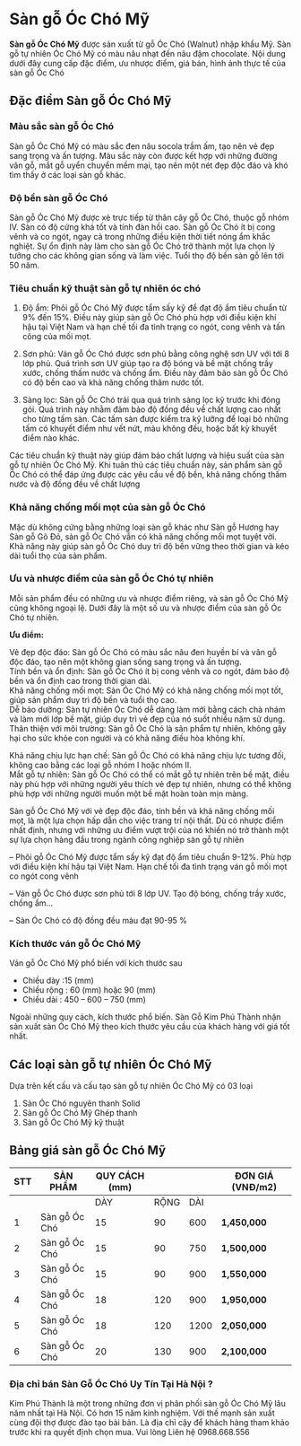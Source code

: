 # Sàn gỗ Óc Chó Mỹ

**Sàn gỗ Óc Chó Mỹ** được sản xuất từ gỗ Óc Chó (Walnut) nhập khẩu Mỹ. Sàn gỗ tự nhiên Óc Chó Mỹ có màu nâu nhạt đến nâu đậm chocolate. Nội dung dưới đây cung cấp đặc điểm, ưu nhược điểm, giá bán, hình ảnh thực tế của sàn gỗ Óc Chó

## Đặc điểm Sàn gỗ Óc Chó Mỹ

### Màu sắc sàn gỗ Óc Chó

Sàn gỗ Óc Chó Mỹ có màu sắc đen nâu socola trầm ấm, tạo nên vẻ đẹp sang trọng và ấn tượng. Màu sắc này còn được kết hợp với những đường vân gỗ, mắt gỗ uyển chuyển mềm mại, tạo nên một nét đẹp độc đáo và khó tìm thấy ở các loại sàn gỗ khác.

### Độ bền sàn gỗ Óc Chó

Sàn gỗ Óc Chó Mỹ được xẻ trực tiếp từ thân cây gỗ Óc Chó, thuộc gỗ nhóm IV. Sàn có độ cứng khá tốt và tính đàn hồi cao. Sàn gỗ Óc Chó ít bị cong vênh và co ngót, ngay cả trong những điều kiện thời tiết nóng ẩm khắc nghiệt. Sự ổn định này làm cho sàn gỗ Óc Chó trở thành một lựa chọn lý tưởng cho các không gian sống và làm việc. Tuổi thọ độ bền sàn gỗ lên tới 50 năm.

### Tiêu chuẩn kỹ thuật sàn gỗ tự nhiên óc chó

1. Độ ẩm: Phôi gỗ Óc Chó Mỹ được tẩm sấy kỹ để đạt độ ẩm tiêu chuẩn từ 9% đến 15%. Điều này giúp sàn gỗ Óc Chó phù hợp với điều kiện khí hậu tại Việt Nam và hạn chế tối đa tình trạng co ngót, cong vênh và tấn công của mối mọt.

2. Sơn phủ: Ván gỗ Óc Chó được sơn phủ bằng công nghệ sơn UV với tới 8 lớp phủ. Quá trình sơn UV giúp tạo ra độ bóng và bề mặt chống trầy xước, chống thấm nước và chống ẩm. Điều này đảm bảo sàn gỗ Óc Chó có độ bền cao và khả năng chống thâm nước tốt.

3. Sàng lọc: Sàn gỗ Óc Chó trải qua quá trình sàng lọc kỹ trước khi đóng gói. Quá trình này nhằm đảm bảo độ đồng đều về chất lượng cao nhất cho từng tấm sàn. Các tấm sàn được kiểm tra kỹ lưỡng để loại bỏ những tấm có khuyết điểm như vết nứt, màu không đều, hoặc bất kỳ khuyết điểm nào khác.

Các tiêu chuẩn kỹ thuật này giúp đảm bảo chất lượng và hiệu suất của sàn gỗ tự nhiên Óc Chó Mỹ. Khi tuân thủ các tiêu chuẩn này, sản phẩm sàn gỗ Óc Chó có thể đáp ứng được các yêu cầu về độ bền, khả năng chống thấm nước và độ đồng đều về chất lượng

### Khả năng chống mối mọt của sàn gỗ Óc Chó

Mặc dù không cứng bằng những loại sàn gỗ khác như Sàn gỗ Hương hay Sàn gỗ Gõ Đỏ, sàn gỗ Óc Chó vẫn có khả năng chống mối mọt tuyệt vời. Khả năng này giúp sàn gỗ Óc Chó duy trì độ bền vững theo thời gian và kéo dài tuổi thọ của sản phẩm.

### Ưu và nhược điểm của sàn gỗ Óc Chó tự nhiên

Mỗi sản phẩm đều có những ưu và nhược điểm riêng, và sàn gỗ Óc Chó Mỹ cũng không ngoại lệ. Dưới đây là một số ưu và nhược điểm của sàn gỗ Óc Chó tự nhiên.

**Ưu điểm:**

Vẻ đẹp độc đáo: Sàn gỗ Óc Chó có màu sắc nâu đen huyền bí và vân gỗ độc đáo, tạo nên một không gian sống sang trọng và ấn tượng.  
Tính bền và ổn định: Sàn gỗ Óc Chó ít bị cong vênh và co ngót, đảm bảo độ bền và ổn định cao trong thời gian dài.  
Khả năng chống mối mọt: Sàn Óc Chó Mỹ có khả năng chống mối mọt tốt, giúp sản phẩm duy trì độ bền và tuổi thọ cao.  
Dễ bảo dưỡng: Sàn tự nhiên Óc Chó dễ dàng làm mới bằng cách chà nhám và làm mới lớp bề mặt, giúp duy trì vẻ đẹp của nó suốt nhiều năm sử dụng.  
Thân thiện với môi trường: Sàn gỗ Óc Chó là sản phẩm tự nhiên, không gây hại cho sức khỏe con người và có khả năng điều hòa không khí.

Khả năng chịu lực hạn chế: Sàn gỗ Óc Chó có khả năng chịu lực tương đối, không cao bằng các loại gỗ nhóm I hoặc nhóm II.  
Mắt gỗ tự nhiên: Sàn gỗ Óc Chó có thể có mắt gỗ tự nhiên trên bề mặt, điều này phù hợp với những người yêu thích vẻ đẹp tự nhiên, nhưng có thể không phù hợp với những người muốn một bề mặt hoàn toàn mịn màng.

Sàn gỗ Óc Chó Mỹ với vẻ đẹp độc đáo, tính bền và khả năng chống mối mọt, là một lựa chọn hấp dẫn cho việc trang trí nội thất. Dù có nhược điểm nhất định, nhưng với những ưu điểm vượt trội của nó khiến nó trở thành một sự lựa chọn hàng đầu trong ngành công nghiệp sàn gỗ tự nhiên

– Phôi gỗ Óc Chó Mỹ được tẩm sấy kỹ đạt độ ẩm tiêu chuẩn 9-12%. Phù hợp với điều kiện khí hậu tại Việt Nam. Hạn chế tối đa tình trạng ván gỗ mối mọt co ngót cong vênh

– Ván gỗ Óc Chó được sơn phủ tới 8 lớp UV. Tạo độ bóng, chống trầy xước, chống ẩm…

– Sàn Óc Chó có độ đồng đều màu đạt 90-95 %

### Kích thước ván gỗ Óc Chó Mỹ

Ván gỗ Óc Chó Mỹ phổ biến với kích thước sau

* Chiều dày :15 (mm)
* Chiều rộng : 60 (mm) hoặc 90 (mm)
* Chiều dài : 450 – 600 – 750 (mm)

Ngoài những quy cách, kích thước phổ biến. Sàn Gỗ Kim Phú Thành nhận sản xuất sàn Óc Chó Mỹ theo kích thước yêu cầu của khách hàng với giá tốt nhất.

## Các loại sàn gỗ tự nhiên Óc Chó Mỹ

Dựa trên kết cấu và cấu tạo sàn gỗ tự nhiên Óc Chó Mỹ có 03 loại

1. Sàn Óc Chó nguyên thanh Solid
2. Sàn gỗ Óc Chó Mỹ Ghép thanh  
3. Sàn gỗ Óc Chó Mỹ kỹ thuật

## Bảng giá sàn gỗ Óc Chó Mỹ

| STT | SẢN PHẨM | QUY CÁCH (mm) | | | ĐƠN GIÁ (VNĐ/m2) |
|-----|-----------|---------------|---|---|-----------------|
| | | DÀY | RỘNG | DÀI | |
| 1 | Sàn gỗ Óc Chó | 15 | 90 | 600 | **1,450,000** |
| 2 | Sàn gỗ Óc Chó | 15 | 90 | 750 | **1,500,000** |
| 3 | Sàn gỗ Óc Chó | 15 | 90 | 900 | **1,550,000** |
| 4 | Sàn gỗ Óc Chó | 18 | 120 | 900 | **1,950,000** |
| 5 | Sàn gỗ Óc Chó | 18 | 120 | 1200 | **2,050,000** |
| 6 | Sàn gỗ Óc Chó | 20 | 130 | 900 | **2,100,000** |

### Địa chỉ bán Sàn Gỗ Óc Chó Uy Tín Tại Hà Nội ?

Kim Phú Thành là một trong những đơn vị phân phối sàn gỗ Óc Chó Mỹ lâu năm nhất tại Hà Nội. Có hơn 15 năm kinh nghiệm. Với thế mạnh sản xuất cùng đội thợ được đào tạo bài bản. Là địa chỉ cậy để khách hàng tham khảo trước khi ra quyết định chọn mua. Vui lòng Liên hệ 0968.668.556